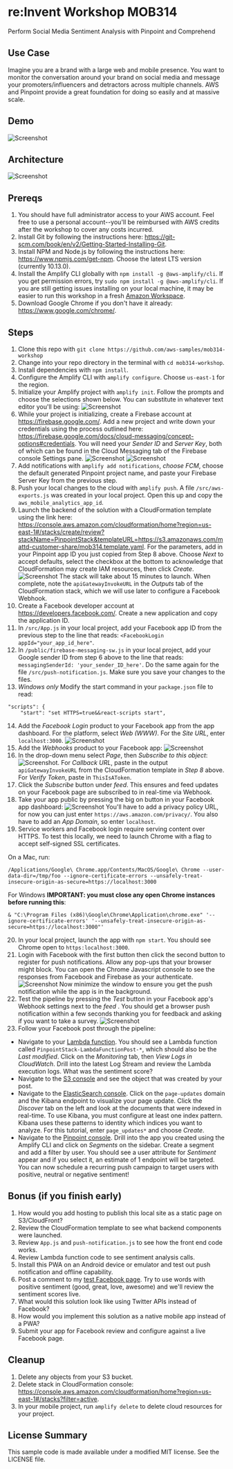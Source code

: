 # re:Invent Workshop MOB314
Perform Social Media Sentiment Analysis with Pinpoint and Comprehend

## Use Case
Imagine you are a brand with a large web and mobile presence. You want to monitor the conversation around your brand on social media and message your promoters/influencers and detractors across multiple channels. AWS and Pinpoint provide a great foundation for doing so easily and at massive scale.

## Demo
![Screenshot](images/pinpointdemo.gif)

## Architecture
![Screenshot](images/arch.png)

## Prereqs

1. You should have full administrator access to your AWS account. Feel free to use a personal account--you'll be reimbursed with AWS credits after the workshop to cover any costs incurred.
2. Install Git by following the instructions here: https://git-scm.com/book/en/v2/Getting-Started-Installing-Git. 
3. Install NPM and Node.js by following the instructions here: https://www.npmjs.com/get-npm. Choose the latest LTS version (currently 10.13.0).
4. Install the Amplify CLI globally with `npm install -g @aws-amplify/cli`. If you get permission errors, try `sudo npm install -g @aws-amplify/cli`. If you are still getting issues installing on your local machine, it may be easier to run this workshop in a fresh [Amazon Workspace](https://aws.amazon.com/workspaces/).
5. Download Google Chrome if you don't have it already: https://www.google.com/chrome/. 

## Steps

1. Clone this repo with `git clone https://github.com/aws-samples/mob314-workshop`
2. Change into your repo directory in the terminal with `cd mob314-workshop`.
3. Install dependencies with `npm install`.
4. Configure the Amplify CLI with `amplify configure`. Choose `us-east-1` for the region.
5. Initialize your Amplify project with `amplify init`. Follow the prompts and choose the selections shown below. You can substitute in whatever text editor you'll be using: 
![Screenshot](images/amplify-init.png)
6. While your project is initializing, create a Firebase account at https://firebase.google.com/. Add a new project and write down your credentials using the process outlined here: https://firebase.google.com/docs/cloud-messaging/concept-options#credentials. You will need your *Sender ID* and *Server Key*, both of which can be found in the Cloud Messaging tab of the Firebase console Settings pane.
![Screenshot](images/firebase1.png)
![Screenshot](images/firebase2.png)
7. Add notifications with `amplify add notifications`, *choose FCM*, choose the default generated Pinpoint project name, and paste your Firebase Server Key from the previous step.
8. Push your local changes to the cloud with `amplify push`. A file `/src/aws-exports.js` was created in your local project. Open this up and copy the `aws_mobile_analytics_app_id`.
9.  Launch the backend of the solution with a CloudFormation template using the link here: https://console.aws.amazon.com/cloudformation/home?region=us-east-1#/stacks/create/review?stackName=PinpointStack&templateURL=https://s3.amazonaws.com/mattd-customer-share/mob314.template.yaml. For the parameters, add in your Pinpoint app ID you just copied from Step 8 above. Choose *Next* to accept defaults, select the checkbox at the bottom to acknowledge that CloudFormation may create IAM resources, then click *Create*. 
![Screenshot](images/cfn-capabilities.png)
The stack will take about 15 minutes to launch. When complete, note the `apiGatewayInvokeURL` in the *Outputs* tab of the CloudFormation stack, which we will use later to configure a Facebook Webhook.
10. Create a Facebook developer account at https://developers.facebook.com/. Create a new application and copy the application ID.
11. In `/src/App.js` in your local project, add your Facebook app ID from the previous step to the line that reads: ```<FacebookLogin appId="your_app_id_here"```.
12. In `/public/firebase-messaging-sw.js` in your local project, add your Google sender ID from step 6 above to the line that reads: ```messagingSenderId: 'your_sender_ID_here'```. Do the same again for the file `/src/push-notification.js`. Make sure you save your changes to the files.
13. *Windows only* Modify the start command in your `package.json` file to read: 
```
"scripts": {
    "start": "set HTTPS=true&&react-scripts start",
```

14. Add the *Facebook Login* product to your Facebook app from the app dashboard. For the platform, select *Web (WWW)*. For the *Site URL*, enter `localhost:3000`.
![Screenshot](images/fblogin.png)
15. Add the *Webhooks* product to your Facebook app:
![Screenshot](images/add-webhooks.png)
16. In the drop-down menu select *Page*, then *Subscribe to this object*:
![Screenshot](images/subscribe.png). For *Callback URL*, paste in the output `apiGatewayInvokeURL` from the CloudFormation template in *Step 8* above. For *Verify Token*, paste in `ThisIsAToken`. 
17. Click the *Subscribe* button under *feed*. This ensures and feed updates on your Facebook page are subscribed to in real-time via Webhook.
18. Take your app public by pressing the big on button in your Facebook app dashboard: 
![Screenshot](images/app-public.png) You'll have to add a privacy policy URL, for now you can just enter `https://aws.amazon.com/privacy/`. You also have to add an *App Domain*, so enter `localhost`.
19. Service workers and Facebook login require serving content over HTTPS. To test this locally, we need to launch Chrome with a flag to accept self-signed SSL certificates. 

On a Mac, run: 
```
/Applications/Google\ Chrome.app/Contents/MacOS/Google\ Chrome --user-data-dir=/tmp/foo --ignore-certificate-errors --unsafely-treat-insecure-origin-as-secure=https://localhost:3000
```
For Windows **IMPORTANT: you must close any open Chrome instances before running this**:

```
& "C:\Program Files (x86)\Google\Chrome\Application\chrome.exe" '--ignore-certificate-errors' '--unsafely-treat-insecure-origin-as-secure=https://localhost:3000"'
```

20.  In your local project, launch the app with `npm start`. You should see Chrome open to `https:localhost:3000`. 
21.  Login with Facebook with the first button then click the second button to register for push notifications. Allow any pop-ups that your browser might block. You can open the Chrome Javascript console to see the responses from Facebook and Firebase as your authenticate. 
![Screenshot](images/app.png)
Now minimize the window to ensure you get the push notification while the app is in the background.
22. Test the pipeline by pressing the *Test* button in your Facebook app's Webhook settings next to the *feed* . You should get a browser push notification within a few seconds thanking you for feedback and asking if you want to take a survey.
![Screenshot](images/test.png)
23. Follow your Facebook post through the pipeline:
- Navigate to your [Lambda function](https://console.aws.amazon.com/lambda/home?region=us-east-1#/functions). You should see a Lambda function called `PinpointStack-LambdaFunctionPost-*`, which should also be the *Last modified*. Click on the *Monitoring* tab, then *View Logs in CloudWatch*. Drill into the latest Log Stream and review the Lambda execution logs. What was the sentiment score?
- Navigate to the [S3 console](https://s3.console.aws.amazon.com/s3/home?region=us-east-1) and see the object that was created by your post.
- Navigate to the [ElasticSearch console](https://console.aws.amazon.com/es/home?region=us-east-1#). Click on the `page-updates` domain and the Kibana endpoint to visualize your page update. Click the *Discover* tab on the left and look at the documents that were indexed in real-time. To use Kibana, you must configure at least one index pattern. Kibana uses these patterns to identity which indices you want to analyze. For this tutorial, enter `page_updates*` and choose *Create*.
- Navigate to the [Pinpoint console](https://console.aws.amazon.com/pinpoint/home/?region=us-east-1#/apps). Drill into the app you created using the Amplify CLI and click on *Segments* on the sidebar. Create a segment and add a filter by user. You should see a user attribute for *Sentiment* appear and if you select it, an estimate of 1 endpoint will be targeted. You can now schedule a recurring push campaign to target users with positive, neutral or negative sentiment! 

## Bonus (if you finish early)

1. How would you add hosting to publish this local site as a static page on S3/CloudFront?
2. Review the CloudFormation template to see what backend components were launched. 
3. Review `App.js` and `push-notification.js` to see how the front end code works.
4. Review Lambda function code to see sentiment analysis calls. 
5. Install this PWA on an Android device or emulator and test out push notification and offline capability.
6. Post a comment to my [test Facebook page](https://www.facebook.com/Testcompany-146245556007728/). Try to use words with positive sentiment (good, great, love, awesome) and we'll review the sentiment scores live. 
7. What would this solution look like using Twitter APIs instead of Facebook?
8. How would you implement this solution as a native mobile app instead of a PWA?
9. Submit your app for Facebook review and configure against a live Facebook page.

## Cleanup

1. Delete any objects from your S3 bucket.
2. Delete stack in CloudFormation console: https://console.aws.amazon.com/cloudformation/home?region=us-east-1#/stacks?filter=active. 
3. In your mobile project, run `amplify delete` to delete cloud resources for your project.

## License Summary

This sample code is made available under a modified MIT license. See the LICENSE file.
